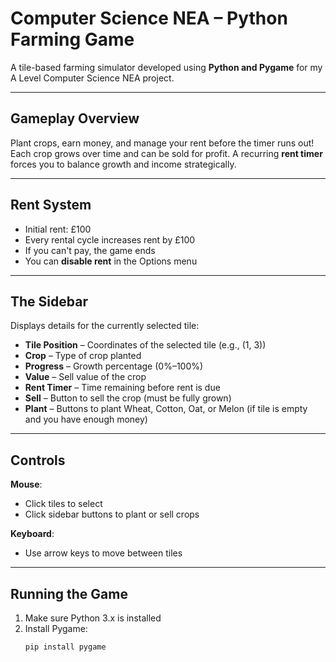 # Computer Science NEA – Python Farming Game

A tile-based farming simulator developed using **Python and Pygame** for my A Level Computer Science NEA project.

---

## Gameplay Overview

Plant crops, earn money, and manage your rent before the timer runs out! Each crop grows over time and can be sold for profit. A recurring **rent timer** forces you to balance growth and income strategically.

---

## Rent System
- Initial rent: £100
- Every rental cycle increases rent by £100
- If you can't pay, the game ends
- You can **disable rent** in the Options menu

---

## The Sidebar
Displays details for the currently selected tile:
- **Tile Position** – Coordinates of the selected tile (e.g., (1, 3))
- **Crop** – Type of crop planted
- **Progress** – Growth percentage (0%–100%)
- **Value** – Sell value of the crop
- **Rent Timer** – Time remaining before rent is due
- **Sell** – Button to sell the crop (must be fully grown)
- **Plant** – Buttons to plant Wheat, Cotton, Oat, or Melon (if tile is empty and you have enough money)

---

## Controls

**Mouse**:  
- Click tiles to select  
- Click sidebar buttons to plant or sell crops

**Keyboard**:  
- Use arrow keys to move between tiles

---

## Running the Game

1. Make sure Python 3.x is installed
2. Install Pygame:
   ```bash
   pip install pygame

